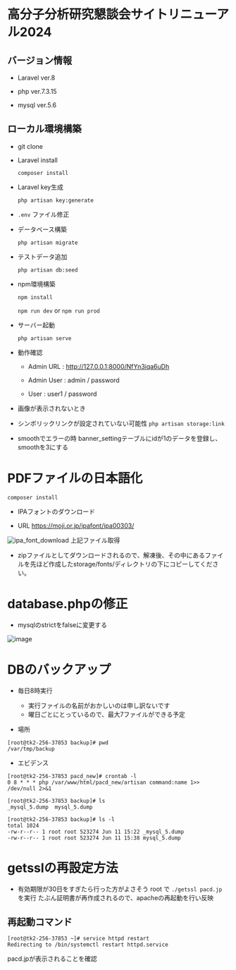 # 高分子分析研究懇談会サイトリニューアル2024

## バージョン情報

- Laravel ver.8

- php ver.7.3.15

- mysql ver.5.6

## ローカル環境構築

- git clone

- Laravel install

    `composer install`

- Laravel key生成

    `php artisan key:generate`

- `.env` ファイル修正

- データベース構築

    `php artisan migrate`

- テストデータ追加

    `php artisan db:seed`

- npm環境構築

    `npm install`

    `npm run dev` or `npm run prod`

- サーバー起動

    `php artisan serve`

- 動作確認

    - Admin URL : http://127.0.0.1:8000/NfYn3iqa6uDh

    - Admin User : admin / password

    - User : user1 / password
- 画像が表示されないとき
 - シンボリックリンクが設定されていない可能性
 `php artisan storage:link`

- smoothでエラーの時
 banner_settingテーブルにidが1のデータを登録し、smoothを3にする


# PDFファイルの日本語化

`composer install`
- IPAフォントのダウンロード

- URL https://moji.or.jp/ipafont/ipa00303/

![ipa_font_download](https://user-images.githubusercontent.com/23257859/109404218-3758d500-79a7-11eb-8a21-fe03643f5f8b.png)
上記ファイル取得
- zipファイルとしてダウンロードされるので、解凍後、その中にあるファイルを先ほど作成したstorage/fonts/ディレクトリの下にコピーしてください。


# database.phpの修正
- mysqlのstrictをfalseに変更する

![image](https://user-images.githubusercontent.com/23257859/109950486-e71fa100-7d1f-11eb-908f-bdbd1e4bc36f.png)



# DBのバックアップ
- 毎日8時実行
    - 実行ファイルの名前がおかしいのは申し訳ないです
    - 曜日ごとにとっているので、最大7ファイルができる予定

- 場所
```
[root@tk2-256-37853 backup]# pwd
/var/tmp/backup
```

- エビデンス
```
[root@tk2-256-37853 pacd_new]# crontab -l
0 8 * * * php /var/www/html/pacd_new/artisan command:name 1>> /dev/null 2>&1
```

```
[root@tk2-256-37853 backup]# ls
_mysql_5.dump  mysql_5.dump
```
```
[root@tk2-256-37853 backup]# ls -l
total 1024
-rw-r--r-- 1 root root 523274 Jun 11 15:22 _mysql_5.dump
-rw-r--r-- 1 root root 523274 Jun 11 15:38 mysql_5.dump
```


# getsslの再設定方法
- 有効期限が30日をすぎたら行った方がよさそう
root で `./getssl pacd.jp` を実行
たぶん証明書が再作成されるので、apacheの再起動を行い反映


## 再起動コマンド
```
[root@tk2-256-37853 ~]# service httpd restart
Redirecting to /bin/systemctl restart httpd.service
```
pacd.jpが表示されることを確認
